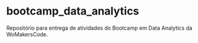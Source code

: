 # bootcamp_data_analytics
Repositório para entrega de atividades do Bootcamp em Data Analytics da WoMakersCode.
